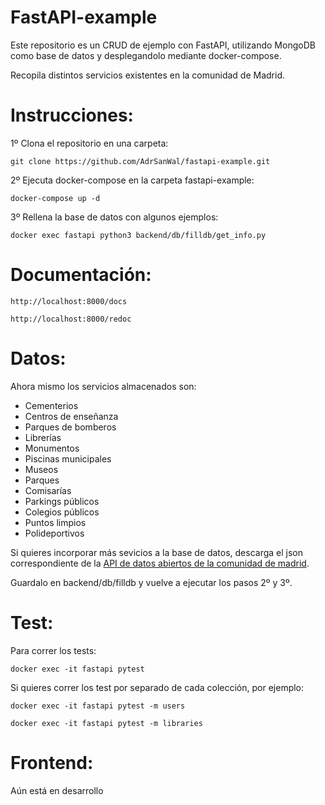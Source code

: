 # FastAPI-example

Este repositorio es un CRUD de ejemplo con FastAPI, utilizando MongoDB como
base de datos y desplegandolo mediante docker-compose.

Recopila distintos servicios existentes en la comunidad de Madrid.

Instrucciones:
=

1º Clona el repositorio en una carpeta:

    git clone https://github.com/AdrSanWal/fastapi-example.git


2º Ejecuta docker-compose en la carpeta fastapi-example:

    docker-compose up -d

3º Rellena la base de datos con algunos ejemplos:

    docker exec fastapi python3 backend/db/filldb/get_info.py

Documentación:
=

    http://localhost:8000/docs

    http://localhost:8000/redoc

Datos:
=

Ahora mismo los servicios almacenados son:

<ul>
  <li>Cementerios</li>
  <li>Centros de enseñanza</li>
  <li>Parques de bomberos</li>
  <li>Librerías</li>
  <li>Monumentos</li>
  <li>Piscinas municipales</li>
  <li>Museos</li>
  <li>Parques</li>
  <li>Comisarías</li>
  <li>Parkings públicos</li>
  <li>Colegios públicos</li>
  <li>Puntos limpios</li>
  <li>Polideportivos</li>
</ul>

  Si quieres incorporar más sevicios a la base de datos, descarga el json
  correspondiente de la <a href='https://datos.madrid.es/portal/site/egob/menuitem.214413fe61bdd68a53318ba0a8a409a0/?vgnextoid=b07e0f7c5ff9e510VgnVCM1000008a4a900aRCRD&vgnextchannel=b07e0f7c5ff9e510VgnVCM1000008a4a900aRCRD&vgnextfmt=default'>API de datos abiertos de la comunidad de madrid</a>.

  Guardalo en backend/db/filldb y vuelve a ejecutar los pasos 2º y 3º.

Test:
=

Para correr los tests:

    docker exec -it fastapi pytest

Si quieres correr los test por separado de cada colección, por ejemplo:

    docker exec -it fastapi pytest -m users

    docker exec -it fastapi pytest -m libraries

Frontend:
=

Aún está en desarrollo
